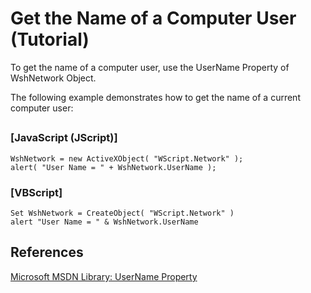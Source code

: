 # Get the Name of a Computer User (Tutorial)

To get the name of a computer user, use the UserName Property of WshNetwork Object.

The following example demonstrates how to get the name of a current computer user:

## 

### \[JavaScript (JScript)\]

```
WshNetwork = new ActiveXObject( "WScript.Network" );
alert( "User Name = " + WshNetwork.UserName );
```

### \[VBScript\]

```
Set WshNetwork = CreateObject( "WScript.Network" )
alert "User Name = " & WshNetwork.UserName
```

## References

[Microsoft MSDN Library: UserName Property](https://docs.microsoft.com/en-us/previous-versions/3fxhka75(v=vs.71))
